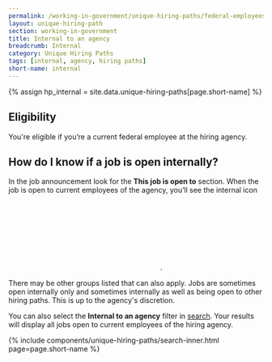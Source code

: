 ```yaml
---
permalink: /working-in-government/unique-hiring-paths/federal-employees/internal/
layout: unique-hiring-path
section: working-in-government
title: Internal to an agency
breadcrumb: Internal
category: Unique Hiring Paths
tags: [internal, agency, hiring paths]
short-name: internal
---
```


{% assign hp_internal = site.data.unique-hiring-paths[page.short-name] %}

<div class="usajobs-uhp-section">
  <div class="usajobs-uhp-section__col-left">
    <h2 class="usajobs-uhp-section__title">Eligibility</h2>
  </div>
  <div class="usajobs-uhp-section__col-right">
    <p>
      You're eligible if you’re a current federal employee at the hiring agency.
    </p>
  </div>
</div>

<div class="usajobs-uhp-section">
  <div class="usajobs-uhp-section__col-left">
    <h2 class="usajobs-uhp-section__title">
      How do I know if a job is open internally?
    </h2>
  </div>
  <div class="usajobs-uhp-section__col-right">
    <p>
      In the job announcement look for the <strong>This job is open to</strong> section. When the job is open to current employees of the agency, you’ll see the internal icon <svg class="usajobs-icon--hiring-path usajobs-uhp-section__filters-uhp-icon {{ page.short-name }}" role="img"><title>Internal to an agency</title><use xlink:href="#{{ hp_internal.icon }}"></use></svg>. 
    </p>
    <p>
      There may be other groups listed that can also apply. Jobs are sometimes open internally only and sometimes internally as well as being open to other hiring paths. This is up to the agency's discretion.
    </p>
    <p>
      You can also select the <strong>Internal to an agency</strong> filter in <a href="{{ site.baseurl }}/how-to/search/filters/hiring-path/">search</a>. Your results will display all jobs open to current employees of the hiring agency.
    </p>
  </div>
</div>

{% include components/unique-hiring-paths/search-inner.html page=page.short-name %}
